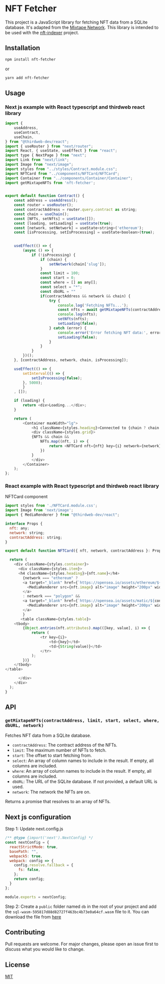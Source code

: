 # NFT Fetcher

This project is a JavaScript library for fetching NFT data from a SQLite database. It's adapted from the [Mixtape Network](https://github.com/mixtape-network). This library is intended to be used with the [nft-indexer](https://github.com/Zerobeings/nft-indexer) project.

## Installation

```bash
npm install nft-fetcher
```
or
```bash
yarn add nft-fetcher
```

## Usage

### Next js example with React typescript and thirdweb react library
```javascript
import {
    useAddress,
    useContract,
    useChain,
} from "@thirdweb-dev/react";
import { useRouter } from "next/router";
import React, { useState, useEffect } from "react";
import type { NextPage } from "next";
import Link from "next/link";
import Image from "next/image";
import styles from "../styles/Contract.module.css";
import NFTCard from "../components/NFTCard/NFTCard";
import Container from "../components/Container/Container";
import getMixtapeNFTs from 'nft-fetcher';


export default function Contract() {
    const address = useAddress();
    const router = useRouter();
    const contractAddress = router.query.contract as string;
    const chain = useChain();
    const [NFTs, setNfts] = useState([]);
    const [loading, setLoading] = useState(true);
    const [network, setNetwork] = useState<string>('ethereum');
    const [isProcessing, setIsProcessing] = useState<boolean>(true);

    
    useEffect(() => {
        (async () => {
            if (!isProcessing) {
                if (chain) {
                    setNetwork(chain['slug']);
                }
                const limit = 100;
                const start = 0;
                const where = [] as any[];
                const select = "*";
                const dbURL = ""
                if(contractAddress && network && chain) {
                    try {
                        console.log('Fetching NFTs...');
                        const nfts = await getMixtapeNFTs(contractAddress, limit, start, select, where, dbURL, network);
                        console.log(nfts);
                        setNfts(nfts);
                        setLoading(false);
                    } catch (error) {
                        console.error('Error fetching NFT data:', error);
                        setLoading(false);
                    }
                }
            }
        })();
    }, [contractAddress, network, chain, isProcessing]);

    useEffect(() => {
        setInterval(() => {
            setIsProcessing(false);
        }, 5000); 
        }
    , []);

    if (loading) {
        return <div>Loading...</div>;
    }

    return (
        <Container maxWidth="lg">
            <h1 className={styles.heading}>Connected to {chain ? chain.name : "an unsupported network"}</h1> 
            <div className={styles.grid}>
            {NFTs && chain &&
                NFTs.map((nft, i) => {
                    return <NFTCard nft={nft} key={i} network={network} contractAddress={contractAddress}></NFTCard>;
                })
            }
            </div>
        </Container>
    );
};

```
### React example with React typescript and thirdweb react library

NFTCard component
```javascript
import styles from './NFTCard.module.css';
import Image from 'next/image';
import { MediaRenderer } from "@thirdweb-dev/react";

interface Props {
  nft: any;
  network: string;
  contractAddress: string;
}

export default function NFTCard({ nft, network, contractAddress }: Props) {

  return (
    <div className={styles.container}>
      <div className={styles.item}>
      <h4 className={styles.heading}>{nft.name}</h4>
        {network === "ethereum" ?
        <a target="_blank" href={`https://opensea.io/assets/ethereum/${contractAddress}/${nft.index}`}>
          <MediaRenderer src={nft.image} alt="image" height="200px" width="200px" />
        </a>
        : network === "polygon" &&
        <a target="_blank" href={`https://opensea.io/assets/matic/${contractAddress}/${nft.index}`}>
          <MediaRenderer src={nft.image} alt="image" height="200px" width="200px"  />
        </a>
        }
       <table className={styles.table}>
    <tbody>
        {Object.entries(nft.attributes).map(([key, value], i) => {
            return (
                <tr key={i}>
                    <td>{key}</td>
                    <td>{String(value)}</td>
                </tr>
            );
        })}
    </tbody>
</table>

      </div>
    </div>
  );
}
```


## API

### `getMixtapeNFTs(contractAddress, limit, start, select, where, dbURL, network)`

Fetches NFT data from a SQLite database.

- `contractAddress`: The contract address of the NFTs.
- `limit`: The maximum number of NFTs to fetch.
- `start`: The offset to start fetching from.
- `select`: An array of column names to include in the result. If empty, all columns are included.
- `where`: An array of column names to include in the result. If empty, all columns are included.
- `dbURL`: The URL of the SQLite database. If not provided, a default URL is used.
- `network`: The network the NFTs are on.

Returns a promise that resolves to an array of NFTs.


## Next js configuration

Step 1: Update next.config.js
```javascript
/** @type {import('next').NextConfig} */
const nextConfig = {
  reactStrictMode: true,
  basePath: "",
  webpack5: true,
  webpack: config => {
    config.resolve.fallback = {
      fs: false,
    };
    return config;
  }
};

module.exports = nextConfig;
```

Step 2: Create a `public` folder named `db` in the root of your project and add the `sql-wasm-595817d88d82727f463bc4b73e0a64cf.wasm` file to it. You can download the file from [here](https://github.com/Zerobeings/nft-indexer/tree/main/nextjs-db-file)

## Contributing

Pull requests are welcome. For major changes, please open an issue first to discuss what you would like to change.

## License

[MIT](https://choosealicense.com/licenses/mit/)
